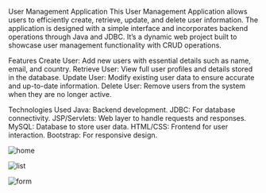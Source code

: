 User Management Application
This User Management Application allows users to efficiently create, retrieve, update, and delete user information. The application is designed with a simple interface and incorporates backend operations through Java and JDBC. It’s a dynamic web project built to showcase user management functionality with CRUD operations.

Features
Create User: Add new users with essential details such as name, email, and country.
Retrieve User: View full user profiles and details stored in the database.
Update User: Modify existing user data to ensure accurate and up-to-date information.
Delete User: Remove users from the system when they are no longer active.

Technologies Used
Java: Backend development.
JDBC: For database connectivity.
JSP/Servlets: Web layer to handle requests and responses.
MySQL: Database to store user data.
HTML/CSS: Frontend for user interaction.
Bootstrap: For responsive design.

![home](https://github.com/user-attachments/assets/cfd1c9d4-9dba-4750-95d6-9bc41cce6235)

![list](https://github.com/user-attachments/assets/87229bdd-d0fe-45d3-b985-76f2c60d76e5)

![form](https://github.com/user-attachments/assets/20d2b2ee-83ca-4de4-9a02-8eb3c3af8568)

